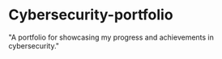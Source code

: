 # Cybersecurity-portfolio
"A portfolio for showcasing my progress and achievements in cybersecurity."

